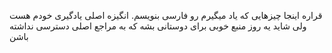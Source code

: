 قراره اینجا چیزهایی که یاد میگیرم رو فارسی بنویسم. انگیزه اصلی یادگیری خودم هست ولی شاید یه روز منبع خوبی برای دوستانی بشه که به مراجع اصلی دسترسی نداشته باشن 
